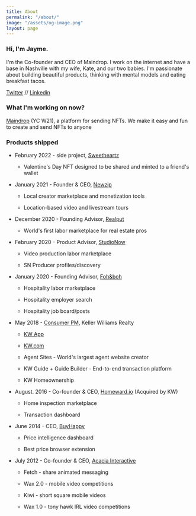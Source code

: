 ```yaml
---
title: About
permalink: "/about/"
image: "/assets/og-image.png"
layout: page
---
```


### Hi, I'm Jayme. 

I'm the Co-founder and CEO of Maindrop. I work on the internet and have a base in Nashville with my wife, Kate, and our two babies. I'm passionate about building beautiful products, thinking with mental models and eating breakfast tacos.

[Twitter](https://twitter.com/jaymehoffman) // [Linkedin](https://www.linkedin.com/in/jaymehoffman/)

### What I'm working on now?

[Maindrop](https://www.maindrop.xyz/) (YC W21), a platform for sending NFTs. We make it easy and fun to create and send NFTs to anyone 

### Products shipped 

* February 2022 - side project, [Sweetheartz](https://www.sweetheartz.xyz/)

  * Valentine's Day NFT designed to be shared and minted to a friend's wallet


* January 2021 - Founder & CEO, [Newzip](http://newzip.com/)

  * Local creator marketplace and monetization tools

  * Location-based video and livestream tours


* December 2020 - Founding Advisor, [Realput](https://www.realput.com/)

  * World's first labor marketplace for real estate pros

* February 2020 - Product Advisor, [StudioNow](http://studionow.com/)

  * Video production labor marketplace

  * SN Producer profiles/discovery


* January 2020 - Founding Advisor, [Foh&boh](http://fohandboh.com/)

  * Hospitality labor marketplace

  * Hospitality employer search

  * Hospitality job board/posts


* May 2018 - [Consumer PM](https://www.linkedin.com/posts/jaymehoffman_make-impact-in-real-estate-check-i-activity-6641050799554256896-f4II), Keller Williams Realty

  * [KW App](https://apps.apple.com/us/app/kw-buy-sell-real-estate/id652512924)

  * [KW.com](https://kw.com/)

  * Agent Sites - World's largest agent website creator

  * KW Guide \+ Guide Builder - End-to-end transaction platform

  * KW Homeownership

* August. 2016 - Co-founder & CEO, [Homeward.io](https://homeward.io/) (Acquired by KW)

  * Home inspection marketplace

  * Transaction dashboard

* June 2014 - CEO, [BuyHappy](https://angel.co/buyhappy)

  * Price intelligence dashboard

  * Best price browser extension

* July 2012 - Co-founder & CEO, [Acacia Interactive](https://angel.co/acacia)

  * Fetch - share animated messaging

  * Wax 2.0 - mobile video competitions

  * Kiwi - short square mobile videos

  * Wax 1.0 - tony hawk IRL video competitions